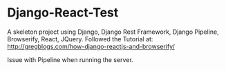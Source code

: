 # Django-React-Test

A skeleton project using Django, Django Rest Framework, Django Pipeline, Browserify, React, JQuery. Followed the Tutorial at:
http://gregblogs.com/how-django-reactjs-and-browserify/

Issue with Pipeline when running the server.
